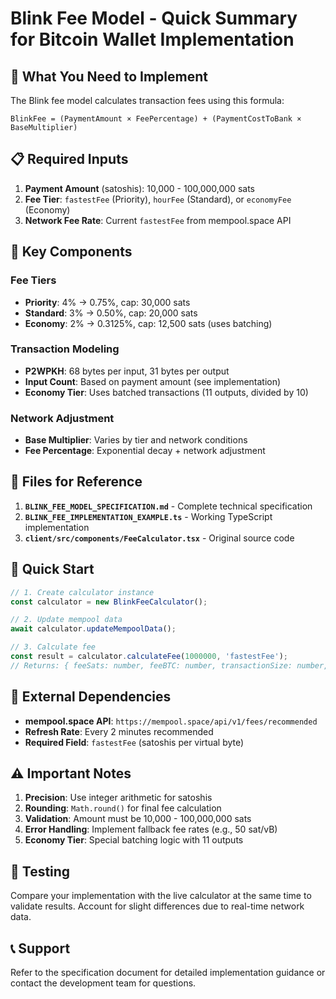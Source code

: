 # Blink Fee Model - Quick Summary for Bitcoin Wallet Implementation

## 🎯 What You Need to Implement

The Blink fee model calculates transaction fees using this formula:

```
BlinkFee = (PaymentAmount × FeePercentage) + (PaymentCostToBank × BaseMultiplier)
```

## 📋 Required Inputs

1. **Payment Amount** (satoshis): 10,000 - 100,000,000 sats
2. **Fee Tier**: `fastestFee` (Priority), `hourFee` (Standard), or `economyFee` (Economy)
3. **Network Fee Rate**: Current `fastestFee` from mempool.space API

## 🔧 Key Components

### Fee Tiers
- **Priority**: 4% → 0.75%, cap: 30,000 sats
- **Standard**: 3% → 0.50%, cap: 20,000 sats  
- **Economy**: 2% → 0.3125%, cap: 12,500 sats (uses batching)

### Transaction Modeling
- **P2WPKH**: 68 bytes per input, 31 bytes per output
- **Input Count**: Based on payment amount (see implementation)
- **Economy Tier**: Uses batched transactions (11 outputs, divided by 10)

### Network Adjustment
- **Base Multiplier**: Varies by tier and network conditions
- **Fee Percentage**: Exponential decay + network adjustment

## 📁 Files for Reference

1. **`BLINK_FEE_MODEL_SPECIFICATION.md`** - Complete technical specification
2. **`BLINK_FEE_IMPLEMENTATION_EXAMPLE.ts`** - Working TypeScript implementation
3. **`client/src/components/FeeCalculator.tsx`** - Original source code

## 🚀 Quick Start

```typescript
// 1. Create calculator instance
const calculator = new BlinkFeeCalculator();

// 2. Update mempool data
await calculator.updateMempoolData();

// 3. Calculate fee
const result = calculator.calculateFee(1000000, 'fastestFee');
// Returns: { feeSats: number, feeBTC: number, transactionSize: number, ... }
```

## 🔗 External Dependencies

- **mempool.space API**: `https://mempool.space/api/v1/fees/recommended`
- **Refresh Rate**: Every 2 minutes recommended
- **Required Field**: `fastestFee` (satoshis per virtual byte)

## ⚠️ Important Notes

1. **Precision**: Use integer arithmetic for satoshis
2. **Rounding**: `Math.round()` for final fee calculation
3. **Validation**: Amount must be 10,000 - 100,000,000 sats
4. **Error Handling**: Implement fallback fee rates (e.g., 50 sat/vB)
5. **Economy Tier**: Special batching logic with 11 outputs

## 🧪 Testing

Compare your implementation with the live calculator at the same time to validate results. Account for slight differences due to real-time network data.

## 📞 Support

Refer to the specification document for detailed implementation guidance or contact the development team for questions. 